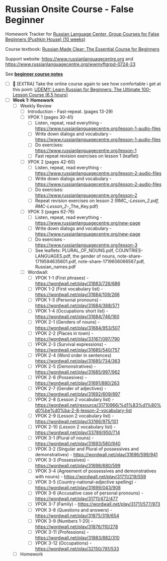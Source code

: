 # Russian Onsite Course - False Beginner

Homework Tracker for [Russian Language Center, Group Courses for False Beginners (Pushkin House) (10 weeks)](https://www.russiancentre.co.uk/group-courses-for-non-beginners/)

Course textbook: [Russian Made Clear: The Essential Course for Beginners](https://www.amazon.co.uk/Russian-Made-Clear-Essential-Beginners/dp/1906257353)

Support website: https://www.russianlanguagecentre.org and https://www.russianlanguagecentre.org/wwmvftgrpd-0724-23

See [**beginner course notes**](https://github.com/hlltarakci/my_small_world_of_curiosity/blob/main/russian/russian_onsite_course_beginner.md)

- [ ] 🔂 [EXTRA] Take the online course again to see how comfortable i get at this point: [UDEMY: Learn Russian for Beginners: The Ultimate 100-Lesson Course (6.5 hours)](https://www.udemy.com/course/learn-russian-for-beginners/?couponCode=KEEPLEARNING)
- [ ] **Week 1: Homework**
  - [ ] Weekly Review
    - [ ] Introduction - Fast-repeat. (pages 13-29)
    - [ ] УРОК 1 (pages 30-41)
      - [ ] Listen, repeat, read everything - https://www.russianlanguagecentre.org/lesson-1-audio-files
      - [ ] Write down dialogs and vocabulary - https://www.russianlanguagecentre.org/lesson-1-audio-files
      - [ ] Do exercises: https://www.russianlanguagecentre.org/lesson-1
      - [ ] Fast repeat revision exercises on lesson 1 (leaflet)
    - [ ] УРОК 2 (pages 42-60)
      - [ ] Listen, repeat, read everything - https://www.russianlanguagecentre.org/lesson-2-audio-files
      - [ ] Write down dialogs and vocabulary - https://www.russianlanguagecentre.org/lesson-2-audio-files
      - [ ] Do exercises: https://www.russianlanguagecentre.org/lesson-2
      - [ ] Repeat revision exercises on lesson 2 (RMC_-_Lesson_2.pdf, RMC_-_Lesson_2_-_The_Key.pdf)
    - [ ] УРОК 3 (pages 62-76)
      - [ ] Listen, repeat, read everything - https://www.russianlanguagecentre.org/new-page
      - [ ] Write down dialogs and vocabulary - https://www.russianlanguagecentre.org/new-page
      - [ ] Do exercises - https://www.russianlanguagecentre.org/lesson-3
      - [ ] See leaflets: PLURAL_OF_NOUNS.pdf, COUNTRIES-LANGUAGES.pdf, the gender of nouns, note-share-1719594635601.pdf, note-share-1719606066567.pdf, Russian_names.pdf
    - [ ] Wordwall:
      - [ ] УРОК 1-1 (First phrases) - https://wordwall.net/play/31683/726/686
      - [ ] УРОК 1-2 (First vocabulary list) - https://wordwall.net/play/31684/109/266
      - [ ] УРОК 1-3 (Personal pronouns) - https://wordwall.net/play/31684/368/571
      - [ ] УРОК 1-4 (Occupations short list) - https://wordwall.net/play/31684/746/160
      - [ ] УРОК 2-1 (Genders of nouns) - https://wordwall.net/play/31684/953/507
      - [ ] УРОК 2-2 (Places in town) - https://wordwall.net/play/33167/097/790
      - [ ] УРОК 2-3 (Survival expressions) - https://wordwall.net/play/31685/540/757
      - [ ] УРОК 2-4 (Word order in sentences) https://wordwall.net/play/31685/734/363
      - [ ] УРОК 2-5 (Demonstratives) - https://wordwall.net/play/31685/997/962
      - [ ] УРОК 2-6 (Possesives) - https://wordwall.net/play/31691/880/263
      - [ ] УРОК 2-7 (Gender of adjectives) - https://wordwall.net/play/31692/609/897
      - [ ] УРОК 2-8 (Lesson 2 vocabulary list) - https://wordwall.net/resource/31710966/%d1%83%d1%80%d0%be%d0%ba-2-8-lesson-2-vocabulary-list
      - [ ] УРОК 2-9 (Lesson 2 vocabulary list) - https://wordwall.net/play/33166/975/101
      - [ ] УРОК 2-10 (Lesson 2 vocabulary list) - https://wordwall.net/play/33789/950/714
      - [ ] УРОК 3-1 (Plural of nouns) - https://wordwall.net/play/31693/580/940
      - [ ] УРОК 3-2 (Singular and Plural of possessives and demonstratives) - https://wordwall.net/play/31696/599/941
      - [ ] УРОК 3-3 (Possessives) - https://wordwall.net/play/31698/680/599
      - [ ] УРОК 3-4 (Agreement of possessives and demonstratives with nouns) - https://wordwall.net/play/31711/219/559
      - [ ] УРОК 3-5 (Country-national-adjective spelling) - https://wordwall.net/play/31699/043/908
      - [ ] УРОК 3-6 (Accusative case of personal pronouns) - https://wordwall.net/play/31711/472/477
      - [ ] УРОК 3-7 (Family) - https://wordwall.net/play/31711/577/973
      - [ ] УРОК 3-8 (Questions and answers) - https://wordwall.net/play/31875/319/654
      - [ ] УРОК 3-9 (Numbers 1-20) - https://wordwall.net/play/31876/110/278
      - [ ] УРОК 3-11 (Professions) - https://wordwall.net/play/31883/882/310
      - [ ] УРОК 3-12 (Occupations) - https://wordwall.net/play/32150/781/533
  - [ ] Homework
